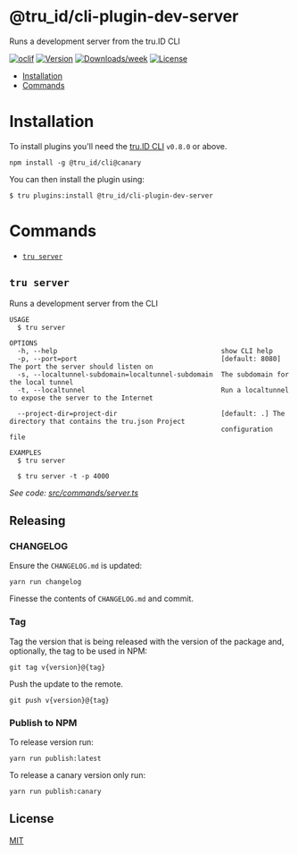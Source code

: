 @tru_id/cli-plugin-dev-server
=============================

Runs a development server from the tru.ID CLI

[![oclif](https://img.shields.io/badge/cli-oclif-brightgreen.svg)](https://oclif.io)
[![Version](https://img.shields.io/npm/v/@tru_id/cli-plugin-dev-server.svg)](https://npmjs.org/package/@tru_id/cli-plugin-dev-server)
[![Downloads/week](https://img.shields.io/npm/dw/@tru_id/cli-plugin-dev-server.svg)](https://npmjs.org/package/@tru_id/cli-plugin-dev-server)
[![License](https://img.shields.io/npm/l/@tru_id/cli-plugin-dev-server.svg)](https://github.com/tru-ID/cli-plugin-dev-server/blob/master/package.json)

<!-- toc -->
* [Installation](#installation)
* [Commands](#commands)
<!-- tocstop -->

# Installation

To install plugins you'll need the [tru.ID CLI](https://github.com/tru-ID/cli) `v0.8.0` or above.

```
npm install -g @tru_id/cli@canary
```

You can then install the plugin using:

```sh-session
$ tru plugins:install @tru_id/cli-plugin-dev-server
```

# Commands
<!-- commands -->
* [`tru server`](#tru-server)

## `tru server`

Runs a development server from the CLI

```
USAGE
  $ tru server

OPTIONS
  -h, --help                                         show CLI help
  -p, --port=port                                    [default: 8080] The port the server should listen on
  -s, --localtunnel-subdomain=localtunnel-subdomain  The subdomain for the local tunnel
  -t, --localtunnel                                  Run a localtunnel to expose the server to the Internet

  --project-dir=project-dir                          [default: .] The directory that contains the tru.json Project
                                                     configuration file

EXAMPLES
  $ tru server

  $ tru server -t -p 4000
```

_See code: [src/commands/server.ts](https://github.com/tru-ID/cli-plugin-dev-server/blob/v0.0.6/src/commands/server.ts)_
<!-- commandsstop -->

## Releasing

### CHANGELOG

Ensure the `CHANGELOG.md` is updated:

```
yarn run changelog
```

Finesse the contents of `CHANGELOG.md` and commit.

### Tag

Tag the version that is being released with the version of the package and, optionally, the tag to be used in NPM:

```
git tag v{version}@{tag}
```

Push the update to the remote.

```
git push v{version}@{tag}
```

### Publish to NPM

To release version run:

```
yarn run publish:latest
```

To release a canary version only run:

```
yarn run publish:canary
```

## License

[MIT](LICENSE)
